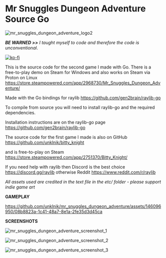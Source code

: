 # Mr Snuggles Dungeon Adventure Source Go

![mr_snuggles_dungeon_adventure_logo2](https://github.com/unklnik/mr_snuggles_dungeon_adventure/assets/146096950/ac4c26c2-dca4-42af-8b1f-88e1265fb7f5)

***BE WARNED >>** I taught myself to code and therefore the code is unconventional*.     

[![ko-fi](https://ko-fi.com/img/githubbutton_sm.svg)](https://ko-fi.com/E1E5YOJH1)
 
This is the source code for the second game I made with Go. There is a free-to-play demo on Steam for Windows and also works on Steam via Proton on Linux https://store.steampowered.com/app/2968730/Mr_Snuggles_Dungeon_Adventure/  

  
Made with the Go bindings for raylib https://github.com/gen2brain/raylib-go 

  
To compile from source you will need to install raylib-go and the required dependencies. 


Installation instructions are on the raylib-go page https://github.com/gen2brain/raylib-go


The source code for the first game I made is also on GitHub https://github.com/unklnik/bitty_knight 

and is free-to-play on Steam https://store.steampowered.com/app/2751370/Bitty_Knight/


If you need help with raylib then Discord is the best choice https://discord.gg/raylib otherwise Reddit https://www.reddit.com/r/raylib


*All assets used are credited in the text file in the etc/ folder - please support indie game art*

    
**GAMEPLAY**

https://github.com/unklnik/mr_snuggles_dungeon_adventure/assets/146096950/08b8823a-1c41-48a7-8e1a-2fe35d3d45ca


**SCREENSHOTS**

![mr_snuggles_dungeon_adventure_screenshot_1](https://github.com/unklnik/mr_snuggles_dungeon_adventure/assets/146096950/4987e541-33db-4f01-8b2a-1c8f3fcd3997)


![mr_snuggles_dungeon_adventure_screenshot_2](https://github.com/unklnik/mr_snuggles_dungeon_adventure/assets/146096950/bac778ef-d0d5-4034-88b5-7c3503f4a709)


![mr_snuggles_dungeon_adventure_screenshot_3](https://github.com/unklnik/mr_snuggles_dungeon_adventure/assets/146096950/a53cf86d-a46d-4bb6-bd6c-b050c1e2a12e)


